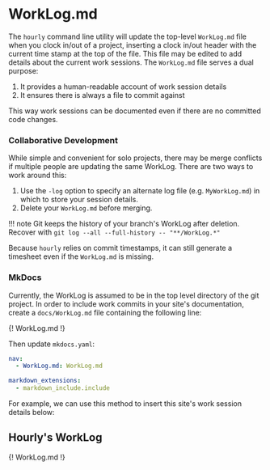 # WorkLog.md

The `hourly` command line utility will update the top-level `WorkLog.md` file when you clock in/out of a project, inserting a clock in/out header with the current time stamp at the top of the file. This file may be edited to add details about the current work sessions. The `WorkLog.md` file serves a dual purpose:

1. It provides a human-readable account of work session details
2. It ensures there is always a file to commit against

This way work sessions can be documented even if there are no committed code changes.

### Collaborative Development

While simple and convenient for solo projects, there may be merge conflicts if multiple people are updating the same WorkLog. There are two ways to work around this:

1. Use the `-log` option to specify an alternate log file (e.g. `MyWorkLog.md`) in which to store your session details.
2. Delete your `WorkLog.md` before merging. 

!!! note
    Git keeps the history of your branch's WorkLog after deletion. Recover with `git log --all --full-history -- "**/WorkLog.*"`

Because `hourly`  relies on commit timestamps, it can still generate a timesheet even if the `WorkLog.md` is missing.

### MkDocs 

Currently, the WorkLog is assumed to be in the top level directory of the git project. In order to include work commits in your site's documentation, create a `docs/WorkLog.md` file containing the following line:


\{! WorkLog.md !\} 

Then update `mkdocs.yaml`:

```yaml
nav:
  - WorkLog.md: WorkLog.md

markdown_extensions:
  - markdown_include.include
```

For example, we can use this method to insert this site's work session details below:

## Hourly's WorkLog

{! WorkLog.md !}

